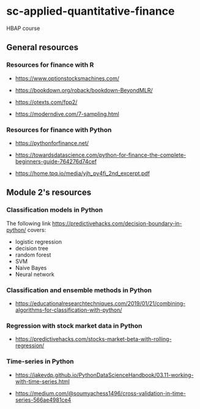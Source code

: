 # sc-applied-quantitative-finance
HBAP course

## General resources

### Resources for finance with R

- <https://www.optionstocksmachines.com/>

- <https://bookdown.org/roback/bookdown-BeyondMLR/>

- <https://otexts.com/fpp2/>

- <https://moderndive.com/7-sampling.html>

### Resources for finance with Python

- <https://pythonforfinance.net/>

- <https://towardsdatascience.com/python-for-finance-the-complete-beginners-guide-764276d74cef>

- <https://home.tpq.io/media/yjh_py4fi_2nd_excerpt.pdf>

## Module 2's resources

### Classification models in Python

The following link <https://predictivehacks.com/decision-boundary-in-python/> covers:
- logistic regression
- decision tree
- random forest
- SVM
- Naive Bayes
- Neural network

### Classification and ensemble methods in Python

- <https://educationalresearchtechniques.com/2019/01/21/combining-algorithms-for-classification-with-python/>

### Regression with stock market data in Python

- <https://predictivehacks.com/stocks-market-beta-with-rolling-regression/>

### Time-series in Python

- <https://jakevdp.github.io/PythonDataScienceHandbook/03.11-working-with-time-series.html>

- <https://medium.com/@soumyachess1496/cross-validation-in-time-series-566ae4981ce4>
